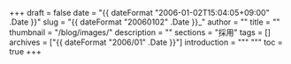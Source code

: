 +++
draft = false
date = "{{ dateFormat "2006-01-02T15:04:05+09:00" .Date }}"
slug = "{{ dateFormat "20060102" .Date }}_"
author = ""
title = ""
thumbnail = "/blog/images/"
description = ""
sections = "採用"
tags = []
archives = ["{{ dateFormat "2006/01" .Date }}"]
introduction = """ """
toc = true
+++
